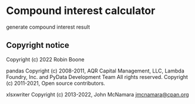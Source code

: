 # Compound interest calculator
generate compound interest result

## Copyright notice
Copyright (c) 2022 Robin Boone

pandas
Copyright (c) 2008-2011, AQR Capital Management, LLC, Lambda Foundry, Inc. and PyData Development Team
All rights reserved.
Copyright (c) 2011-2021, Open source contributors.

xlsxwriter
Copyright (c) 2013-2022, John McNamara <jmcnamara@cpan.org>